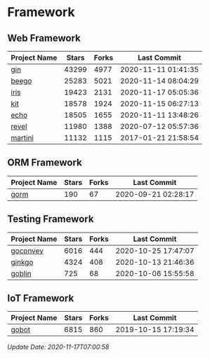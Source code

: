 # Framework

## Web Framework
| Project Name | Stars | Forks | Last Commit |
| ------------ | ----- | ----- | ----------- |
| [gin](https://github.com/gin-gonic/gin) | 43299 | 4977 | 2020-11-11 01:41:35 |
| [beego](https://github.com/astaxie/beego) | 25283 | 5021 | 2020-11-14 08:04:29 |
| [iris](https://github.com/kataras/iris) | 19423 | 2131 | 2020-11-17 05:05:36 |
| [kit](https://github.com/go-kit/kit) | 18578 | 1924 | 2020-11-15 06:27:13 |
| [echo](https://github.com/labstack/echo) | 18505 | 1655 | 2020-11-11 13:48:26 |
| [revel](https://github.com/revel/revel) | 11980 | 1388 | 2020-07-12 05:57:36 |
| [martini](https://github.com/go-martini/martini) | 11132 | 1115 | 2017-01-21 21:58:54 |

## ORM Framework
| Project Name | Stars | Forks | Last Commit |
| ------------ | ----- | ----- | ----------- |
| [gorm](https://github.com/jinzhu/gorm) | 190 | 67 | 2020-09-21 02:28:17 |

## Testing Framework
| Project Name | Stars | Forks | Last Commit |
| ------------ | ----- | ----- | ----------- |
| [goconvey](https://github.com/smartystreets/goconvey) | 6016 | 444 | 2020-10-25 17:47:07 |
| [ginkgo](https://github.com/onsi/ginkgo) | 4324 | 408 | 2020-10-13 21:46:36 |
| [goblin](https://github.com/franela/goblin) | 725 | 68 | 2020-10-06 15:55:58 |

## IoT Framework
| Project Name | Stars | Forks | Last Commit |
| ------------ | ----- | ----- | ----------- |
| [gobot](https://github.com/hybridgroup/gobot) | 6815 | 860 | 2019-10-15 17:19:34 |

*Update Date: 2020-11-17T07:00:58*